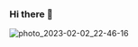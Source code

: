 ### Hi there 👋

<!--
**leshevi/leshevi** is a ✨ _special_ ✨ repository because its `README.md` (this file) appears on your GitHub profile.

Here are some ideas to get you started:

- 🔭 I’m currently working on ...
- 🌱 I’m currently learning ...
- 👯 I’m looking to collaborate on ...
- 🤔 I’m looking for help with ...
- 💬 Ask me about ...
- 📫 How to reach me: ...
- 😄 Pronouns: ...
- ⚡ Fun fact: ...
-->
![photo_2023-02-02_22-46-16](https://user-images.githubusercontent.com/79736739/216372280-0720ecfd-dda4-40b7-9221-df7f364efef6.jpg)
